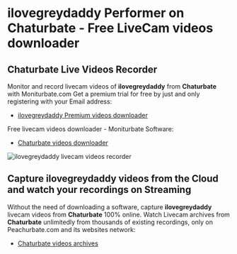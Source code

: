 # ilovegreydaddy Performer on Chaturbate - Free LiveCam videos downloader

## Chaturbate Live Videos Recorder

Monitor and record livecam videos of **ilovegreydaddy** from **Chaturbate** with Moniturbate.com
Get a premium trial for free by just and only registering with your Email address:
* [ilovegreydaddy Premium videos downloader](https://moniturbate.com/request-demo-licence-key.html)

Free livecam videos downloader - Moniturbate Software:
* [Chaturbate videos downloader](https://moniturbate.com/moniturbate-download-software.html)

![ilovegreydaddy livecam videos recorder](https://peachurnet.com/templates/moniturbate-software.png)


## Capture ilovegreydaddy videos from the Cloud and watch your recordings on Streaming

Without the need of downloading a software, capture **ilovegreydaddy** livecam videos from **Chaturbate** 100% online.
Watch Livecam archives from **Chaturbate** unlimitedly from thousands of existing recordings, only on Peachurbate.com and its websites network:
* [Chaturbate videos archives](https://peachurnet.com/)